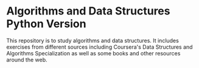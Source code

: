 # Algorithms and Data Structures Python Version

This repository is to study algorithms and data structures. It includes exercises from different sources including Coursera's Data Structures and Algorithms Specialization as well as some books and other resources around the web.